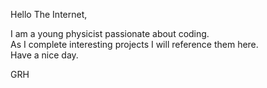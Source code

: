 Hello The Internet,

I am a young physicist passionate about coding.\
As I complete interesting projects I will reference them here.\
Have a nice day.

GRH
